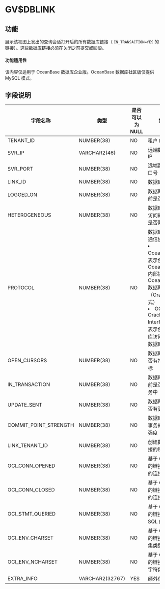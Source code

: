 GV$DBLINK 
==============================

功能 
-----------------------

展示该视图上发出的查询会话打开后的所有数据库链接（ `IN_TRANSACTION=YES` 的链接）。这些数据库链接必须在关闭之前提交或回滚。

  <main id="notice" >
    <h4>功能适用性</h4>
    <p>该内容仅适用于 OceanBase 数据库企业版。OceanBase 数据库社区版仅提供 MySQL 模式。</p>
  </main>

字段说明 
-------------------------



|       **字段名称**        |     **类型**      | **是否可以为 NULL** |             **描述**             |
|-----------------------|-----------------|----------------|--------------------------------|
| TENANT_ID             | NUMBER(38)      | NO             | 租户 ID                          |
| SVR_IP                | VARCHAR2(46)    | NO             | 远端数据库的 IP                      |
| SVR_PORT              | NUMBER(38)      | NO             | 远端数据库端口号                       |
| LINK_ID               | NUMBER(38)      | NO             | 数据库链接 ID                       |
| LOGGED_ON             | NUMBER(38)      | NO             | 数据库链接当前是否登录                    |
| HETEROGENEOUS         | NUMBER(38)      | NO             | 数据库链接所访问的数据库是否异构               |
| PROTOCOL              | NUMBER(38)      | NO             | 数据库链接的通信协议：<li>OceanBase：表示使用 OceanBase 内部协议访问 OceanBase   数据库（Oracle 模式）<li>OCI ( Oracle Call Interface )：表示使用 OCI 库访问 Oracle 数据库 |
| OPEN_CURSORS          | NUMBER(38)      | NO             | 数据库链接是否有打开的游标                  |
| IN_TRANSACTION        | NUMBER(38)      | NO             | 数据库链接当前是否处于事务中                 |
| UPDATE_SENT           | NUMBER(38)      | NO             | 数据库链接是否有更新                     |
| COMMIT_POINT_STRENGTH | NUMBER(38)      | NO             | 数据库链接上事务的提交点强度                 |
| LINK_TENANT_ID        | NUMBER(38)      | NO             | 创建数据库链接的租户 ID                  |
| OCI_CONN_OPENED       | NUMBER(38)      | NO             | 基于 OCI 协议的链接已打开的连接个数           |
| OCI_CONN_CLOSED       | NUMBER(38)      | NO             | 基于 OCI 协议的链接已关闭的连接个数           |
| OCI_STMT_QUERIED      | NUMBER(38)      | NO             | 基于 OCI 协议的链接查询 SQL 的次数         |
| OCI_ENV_CHARSET       | NUMBER(38)      | NO             | 基于 OCI 协议的链接的字符集类型             |
| OCI_ENV_NCHARSET      | NUMBER(38)      | NO             | 基于 OCI 协议的链接的国家字符集类型           |
| EXTRA_INFO            | VARCHAR2(32767) | YES            | 额外信息                           |


